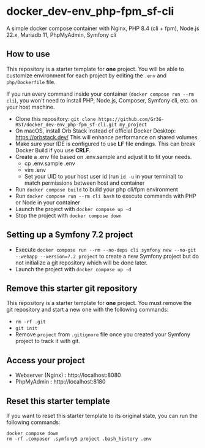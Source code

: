 # docker_dev-env_php-fpm_sf-cli

A simple docker compose container with Nginx, PHP 8.4 (cli + fpm), Node.js 22.x, Mariadb 11, PhpMyAdmin, Symfony cli

## How to use 

This repository is a starter template for **one** project. You will be able to customize environment
for each project by editing the `.env` and `php/Dockerfile` file.

If you run every command inside your container (`docker compose run --rm cli`), you won't need to install PHP, 
Node.js, Composer, Symfony cli, etc. on your host machine.

- Clone this repository: `git clone https://github.com/Gr3G-RST/docker_dev-env_php-fpm_sf-cli.git my_project`
- On macOS, install Orb Stack instead of official Docker Desktop: https://orbstack.dev/ 
  This will enhance performance on shared volumes.
- Make sure your IDE is configured to use **LF** file endings. This can break Docker Build if you use **CRLF**.
- Create a .env file based on .env.sample and adjust it to fit your needs.
    - cp .env.sample .env
    - vim .env
    - Set your UID to your host user id (run `id -u` in your terminal) to match permissions between host and container
- Run `docker compose build` to build your php cli/fpm environment
- Run `docker compose run --rm cli bash` to execute commands with PHP or Node in your container
- Launch the project with `docker compose up -d`
- Stop the project with `docker compose down`

## Setting up a Symfony 7.2 project

- Execute `docker compose run --rm --no-deps cli symfony new --no-git --webapp --version=7.2 project` to create a new Symfony project 
  but do not initialize a git repository which will be done later.
- Launch the project with `docker compose up -d`

## Remove this starter git repository

This repository is a starter template for **one** project. You must remove the git repository and start a new one with the following commands:

- `rm -rf .git`
- `git init`
- Remove `project` from `.gitignore` file once you created your Symfony project to track it with git.

## Access your project

- Webserver (Nginx) : http://localhost:8080
- PhpMyAdmin : http://localhost:8180


## Reset this starter template

If you want to reset this starter template to its original state, you can run the following commands:

```shell
docker compose down
rm -rf .composer .symfony5 project .bash_history .env
```
